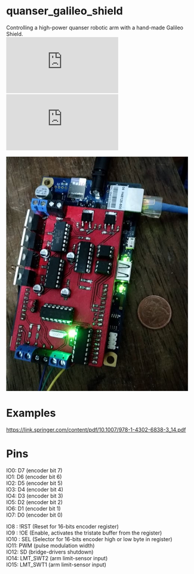 # quanser_galileo_shield
Controlling a high-power quanser robotic arm with a hand-made Galileo Shield.  
![Shield Schematic](https://github.com/Zatura/quanser-galileo-shield/blob/master/hardware/schematic.pdf)  
![Report (portuguese)](https://github.com/Zatura/quanser-galileo-shield/blob/master/Projeto_Microcontroladores.pdf)  
  
![shield](https://github.com/Zatura/quanser-galileo-shield/blob/master/images/working.jpg) 
# Examples

https://link.springer.com/content/pdf/10.1007/978-1-4302-6838-3_14.pdf

# Pins

IO0: D7 (encoder bit 7)  
IO1: D6 (encoder bit 6)  
IO2: D5 (encoder bit 5)  
IO3: D4 (encoder bit 4)  
IO4: D3 (encoder bit 3)  
IO5: D2 (encoder bit 2)  
IO6: D1 (encoder bit 1)  
IO7: D0 (encoder bit 0)  

IO8 :  !RST (Reset for 16-bits encoder register)  
IO9 :  !OE (Enable, activates the tristate buffer from the register)  
IO10 :  SEL (Selector for 16-bits encoder high or low byte in register)  
IO11:  PWM (pulse modulation width)  
IO12: SD (bridge-drivers shutdown)  
IO14: LMT_SWT2 (arm limit-sensor input)  
IO15: LMT_SWT1 (arm limit-sensor input)  
